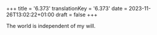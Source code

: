 +++
title = '6.373'
translationKey = '6.373'
date = 2023-11-26T13:02:22+01:00
draft = false
+++

The world is independent of my will.
